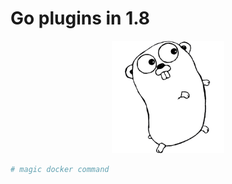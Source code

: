 # Go plugins in 1.8

<p align="center">
  <img src="img/gopher.png" width="180"> </image>
</p>

```bash
# magic docker command
```
